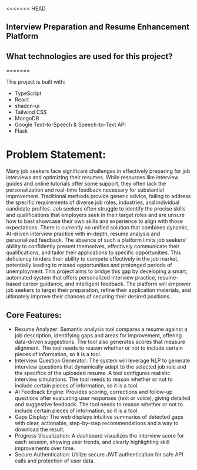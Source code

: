 <<<<<<< HEAD
## Interview Preparation and Resume Enhancement Platform 


## What technologies are used for this project?
=======

This project is built with:

- TypeScript
- React
- shadcn-ui
- Tailwind CSS
- MongoDB
- Google Text-to-Speech & Speech-to-Text API
- Flask 
# Problem Statement: 

 Many job seekers face significant challenges in effectively preparing for job interviews and
 optimizing their resumes. While resources like interview guides and online tutorials offer
 some support, they often lack the personalization and real-time feedback necessary for
 substantial improvement. Traditional methods provide generic advice, failing to address
 the specific requirements of diverse job roles, industries, and individual candidate profiles.
 Job seekers often struggle to identify the precise skills and qualifications that employers
 seek in their target roles and are unsure how to best showcase their own skills and
 experience to align with those expectations.
 There is currently no unified solution that combines dynamic, AI-driven interview practice
 with in-depth, resume analysis and personalized feedback. The absence of such a platform
 limits job seekers’ ability to confidently present themselves, effectively communicate their
 qualifications, and tailor their applications to specific opportunities. This deficiency
 hinders their ability to compete effectively in the job market, potentially leading to missed
 opportunities and prolonged periods of unemployment.
 This project aims to bridge this gap by developing a smart, automated system that offers
 personalized interview practice, resume-based career guidance, and intelligent feedback.
 The platform will empower job seekers to target their preparation, refine their application
 materials, and ultimately improve their chances of securing their desired positions.


 ## Core Features:

- Resume Analyzer: Semantic analysis tool compares a resume against a job description, identifying gaps and areas for improvement, offering data-driven suggestions. The tool also generates scores that measure alignment. The tool needs to reason whether or not to include certain pieces of information, so it is a tool.
- Interview Question Generator: The system will leverage NLP to generate interview questions that dynamically adapt to the selected job role and the specifics of the uploaded resume. A tool configures realistic interview simulations. The tool needs to reason whether or not to include certain pieces of information, so it is a tool.
- AI Feedback Engine: Provides scoring, corrections and follow-up questions after evaluating user responses (text or voice), giving detailed and suggestive feedback. The tool needs to reason whether or not to include certain pieces of information, so it is a tool.
- Gaps Display: The web displays intuitive summaries of detected gaps with clear, actionable, step-by-step recommendations and a way to download the result.
- Progress Visualization: A dashboard visualizes the interview score for each session, showing user trends, and clearly highlighting skill improvements over time.
- Secure Authentication: Utilize secure JWT authentication for safe API calls and protection of user data.
